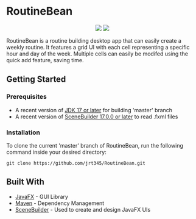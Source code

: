 <!--Version-1.0.0-->

# RoutineBean

<p align="center">
  <a href="https://github.com/jrt345/RoutineBean/releases/latest"><img src="https://img.shields.io/github/v/release/jrt345/RoutineBean"/></a>
  <a href="https://opensource.org/licenses/GPL-3.0"><img src="https://img.shields.io/github/license/jrt345/gamblescramble"/></a>
</p>

RoutineBean is a routine building desktop app that can easily create a weekly routine. It features a grid UI with each cell representing a specific hour and day of the week. Multiple cells can easily be modifed using the quick add feature, saving time. 

## Getting Started

### Prerequisites

* A recent version of [JDK 17 or later](https://www.oracle.com/java/technologies/downloads/) for building 'master' branch
* A recent version of [SceneBuilder 17.0.0 or later](https://gluonhq.com/products/scene-builder/) to read .fxml files

### Installation

To clone the current 'master' branch of RoutineBean, run the following command inside your desired directory:

```
git clone https://github.com/jrt345/RoutineBean.git
```

## Built With

* [JavaFX](https://openjfx.io/) - GUI Library
* [Maven](https://maven.apache.org/) - Dependency Management
* [SceneBuilder](https://gluonhq.com/products/scene-builder/) - Used to create and design JavaFX UIs
